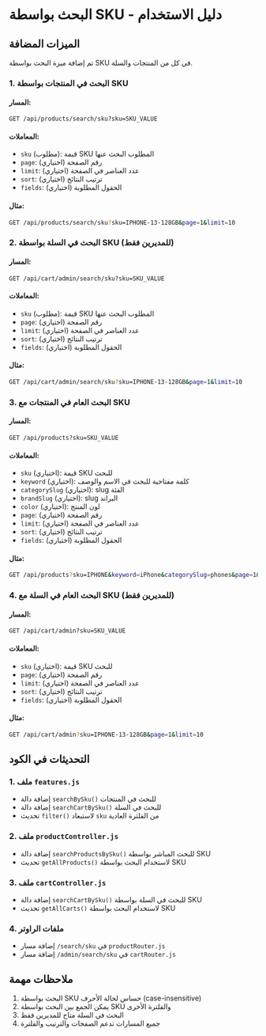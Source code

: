 # البحث بواسطة SKU - دليل الاستخدام

## الميزات المضافة

تم إضافة ميزة البحث بواسطة SKU في كل من المنتجات والسلة.

### 1. البحث في المنتجات بواسطة SKU

#### المسار:

```
GET /api/products/search/sku?sku=SKU_VALUE
```

#### المعاملات:

- `sku` (مطلوب): قيمة SKU المطلوب البحث عنها
- `page`: رقم الصفحة (اختياري)
- `limit`: عدد العناصر في الصفحة (اختياري)
- `sort`: ترتيب النتائج (اختياري)
- `fields`: الحقول المطلوبة (اختياري)

#### مثال:

```bash
GET /api/products/search/sku?sku=IPHONE-13-128GB&page=1&limit=10
```

### 2. البحث في السلة بواسطة SKU (للمديرين فقط)

#### المسار:

```
GET /api/cart/admin/search/sku?sku=SKU_VALUE
```

#### المعاملات:

- `sku` (مطلوب): قيمة SKU المطلوب البحث عنها
- `page`: رقم الصفحة (اختياري)
- `limit`: عدد العناصر في الصفحة (اختياري)
- `sort`: ترتيب النتائج (اختياري)
- `fields`: الحقول المطلوبة (اختياري)

#### مثال:

```bash
GET /api/cart/admin/search/sku?sku=IPHONE-13-128GB&page=1&limit=10
```

### 3. البحث العام في المنتجات مع SKU

#### المسار:

```
GET /api/products?sku=SKU_VALUE
```

#### المعاملات:

- `sku` (اختياري): قيمة SKU للبحث
- `keyword` (اختياري): كلمة مفتاحية للبحث في الاسم والوصف
- `categorySlug` (اختياري): slug الفئة
- `brandSlug` (اختياري): slug البراند
- `color` (اختياري): لون المنتج
- `page`: رقم الصفحة (اختياري)
- `limit`: عدد العناصر في الصفحة (اختياري)
- `sort`: ترتيب النتائج (اختياري)
- `fields`: الحقول المطلوبة (اختياري)

#### مثال:

```bash
GET /api/products?sku=IPHONE&keyword=iPhone&categorySlug=phones&page=1&limit=20
```

### 4. البحث العام في السلة مع SKU (للمديرين فقط)

#### المسار:

```
GET /api/cart/admin?sku=SKU_VALUE
```

#### المعاملات:

- `sku` (اختياري): قيمة SKU للبحث
- `page`: رقم الصفحة (اختياري)
- `limit`: عدد العناصر في الصفحة (اختياري)
- `sort`: ترتيب النتائج (اختياري)
- `fields`: الحقول المطلوبة (اختياري)

#### مثال:

```bash
GET /api/cart/admin?sku=IPHONE-13-128GB&page=1&limit=10
```

## التحديثات في الكود

### 1. ملف `features.js`

- إضافة دالة `searchBySku()` للبحث في المنتجات
- إضافة دالة `searchCartBySku()` للبحث في السلة
- تحديث `filter()` لاستبعاد `sku` من الفلترة العادية

### 2. ملف `productController.js`

- إضافة دالة `searchProductsBySku()` للبحث المباشر بواسطة SKU
- تحديث `getAllProducts()` لاستخدام البحث بواسطة SKU

### 3. ملف `cartController.js`

- إضافة دالة `searchCartBySku()` للبحث في السلة بواسطة SKU
- تحديث `getAllCarts()` لاستخدام البحث بواسطة SKU

### 4. ملفات الراوتر

- إضافة مسار `/search/sku` في `productRouter.js`
- إضافة مسار `/admin/search/sku` في `cartRouter.js`

## ملاحظات مهمة

1. البحث بواسطة SKU حساس لحالة الأحرف (case-insensitive)
2. يمكن الجمع بين البحث بواسطة SKU والفلترة الأخرى
3. البحث في السلة متاح للمديرين فقط
4. جميع المسارات تدعم الصفحات والترتيب والفلترة

